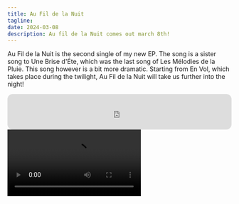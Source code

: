 ```yaml
---
title: Au Fil de la Nuit
tagline: 
date: 2024-03-08
description: Au fil de la Nuit comes out march 8th!
---
```


Au Fil de la Nuit is the second single of my new EP. The song is a sister song to Une Brise d'Éte, which was the last song of Les Mélodies de la Pluie. This song however is a bit more dramatic. Starting from En Vol, which takes place during the twilight, Au Fil de la Nuit will take us further into the night!


<iframe style="border-radius:12px" src="https://open.spotify.com/embed/album/2Xc9cFSOsrOyGAX1tfMYyd?utm_source=generator" width="100%" height="80" frameBorder="0" allowfullscreen="" allow="autoplay; clipboard-write; encrypted-media; fullscreen; picture-in-picture"></iframe>

<video controls>
    <source src="./teaser.mp4" type="video/mp4" />
</video>
